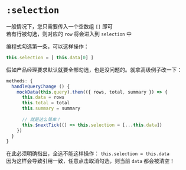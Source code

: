 # `:selection`

一般情况下，您只需要传入一个空数组 `[]` 即可  
若有行被勾选，则对应的 `row` 将会进入到 `selection` 中

编程式勾选第一条，可以这样操作：

```js
this.selection = [ this.data[0] ]
```

假如产品经理要求默认就要全部勾选，也是没问题的。就拿高级例子改一下：

```js
methods: {
  handleQueryChange () {
    mockData(this.query).then(({ rows, total, summary }) => {
      this.data = rows
      this.total = total
      this.summary = summary
        
      // 就是这么简单！
      this.$nextTick(() => this.selection = [...this.data])
    })
  }
}
```

在此必须明确指出，全选不能这样操作： `this.selection = this.data`  
因为这样会导致引用一致，任意点击取消勾选，则当前 `data` 都会被清空！
